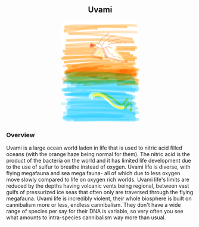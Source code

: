 <h2 align="center">Uvami
</h2>
<p align="center">
<img src="https://github.com/Insculpo/Sandbox_Galaxy/blob/Galactic/Stellar_Abyss_Setting_Bible/Photo_Directory/Uvami.png" width="210" height="270">
</p>

### Overview

Uvami is a large ocean world laden in life that is used to nitric acid filled oceans (with the orange haze being normal for them).  The nitric acid is the product of the bacteria on the world and it has limited life development due to the use of sulfur to breathe instead of oxygen.  Uvami life is diverse, with flying megafauna and sea mega fauna- all of which due to less oxygen move slowly compared to life on oxygen rich worlds.  Uvami life's limits are reduced by the depths having volcanic vents being regional, between vast gulfs of pressurized ice seas that often only are traversed through the flying megafauna.  Uvami life is incredibly violent, their whole biosphere is built on cannibalism more or less, endless cannibalism.  They don't have a wide range of species per say for their DNA is variable, so very often you see what amounts to intra-species cannibalism way more than usual.
